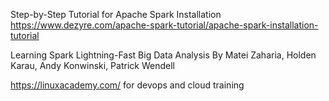 

Step-by-Step Tutorial for Apache Spark Installation https://www.dezyre.com/apache-spark-tutorial/apache-spark-installation-tutorial   

Learning Spark Lightning-Fast Big Data Analysis By Matei Zaharia, Holden Karau, Andy Konwinski, Patrick Wendell   

https://linuxacademy.com/ for devops and cloud training   

